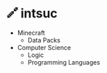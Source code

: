 # ![](https://github.com/intsuc/intsuc/blob/master/intsuc.png) intsuc

- Minecraft
  - Data Packs
- Computer Science
  - Logic
  - Programming Languages
